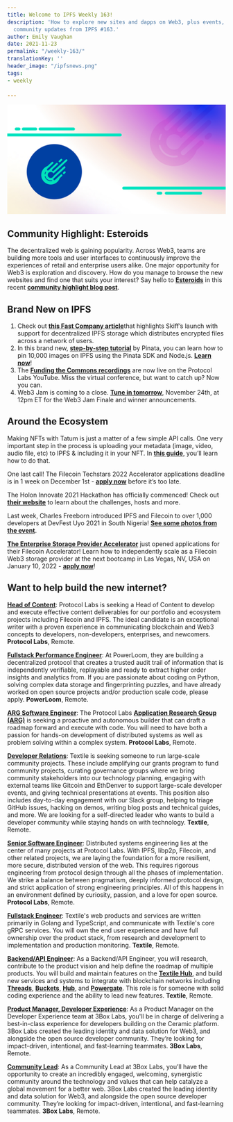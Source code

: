 ```yaml
---
title: Welcome to IPFS Weekly 163!
description: 'How to explore new sites and dapps on Web3, plus events, product, and
  community updates from IPFS #163.'
author: Emily Vaughan
date: 2021-11-23
permalink: "/weekly-163/"
translationKey: ''
header_image: "/ipfsnews.png"
tags:
- weekly

---
```

![](../assets/esteroids.jpg)

## **Community Highlight: Esteroids**

The decentralized web is gaining popularity. Across Web3, teams are building more tools and user interfaces to continuously improve the experiences of retail and enterprise users alike. One major opportunity for Web3 is exploration and discovery. How do you manage to browse the new websites and find one that suits your interest? Say hello to [**Esteroids**](https://esteroids.eth.link/#/) in this recent [**community highlight blog post**](https://blog.ipfs.io/2021-11-17-Community-Highlight-Esteroids/).

## **Brand New on IPFS**

1. Check out [**this Fast Company article**](https://www.fastcompany.com/90696585/skiff-ipfs-storage-private-document-editor)that highlights Skiff’s launch with support for decentralized IPFS storage which distributes encrypted files across a network of users.
2. In this brand new, [**step-by-step tutorial**](https://medium.com/@thelasthash/pinning-10-000-images-on-ipfs-with-pinata-887aaaf4909e) by Pinata, you can learn how to pin 10,000 images on IPFS using the Pinata SDK and Node.js. [**Learn now**](https://medium.com/@thelasthash/pinning-10-000-images-on-ipfs-with-pinata-887aaaf4909e)!
3. The [**Funding the Commons recordings**](https://www.youtube.com/playlist?list=PLhuBigpl7lqtMdPkejuo3mHdLFX53ftXJ) are now live on the Protocol Labs YouTube. Miss the virtual conference, but want to catch up? Now you can.
4. Web3 Jam is coming to a close. [**Tune in tomorrow**](https://jam.ethglobal.com/), November 24th, at 12pm ET for the Web3 Jam Finale and winner announcements.

## **Around the Ecosystem**

Making NFTs with Tatum is just a matter of a few simple API calls. One very important step in the process is uploading your metadata (image, video, audio file, etc) to IPFS & including it in your NFT. In [**this guide**](https://docs.tatum.io/guides/blockchain/how-to-store-metadata-to-ipfs-and-include-it-in-an-nft), you’ll learn how to do that.  
  
One last call! The Filecoin Techstars 2022 Accelerator applications deadline is in 1 week on December 1st - [**apply now**](https://www.techstars.com/accelerators/filecoin) before it’s too late.   
  
The Holon Innovate 2021 Hackathon has officially commenced! Check out [**their website**](https://taikai.network/en/holon/challenges/holon-innovate/overview) to learn about the challenges, hosts and more.  
  
Last week, Charles Freeborn introduced IPFS and Filecoin to over 1,000 developers at DevFest Uyo 2021 in South Nigeria! [**See some photos from the event**](https://twitter.com/IPFS/status/1461120482955120650).  
  
[**The Enterprise Storage Provider Accelerator**](https://www.web3espa.io/) just opened applications for their Filecoin Accelerator! Learn how to independently scale as a Filecoin Web3 storage provider at the next bootcamp in Las Vegas, NV, USA on January 10, 2022 - [**apply now**](https://www.web3espa.io/)!

## Want to help build the new internet?

  
[**Head of Content**](https://jobs.lever.co/protocol/330b0744-ebea-4bc3-90de-e817b470b8cb): Protocol Labs is seeking a Head of Content to develop and execute effective content deliverables for our portfolio and ecosystem projects including Filecoin and IPFS. The ideal candidate is an exceptional writer with a proven experience in communicating blockchain and Web3 concepts to developers, non-developers, enterprises, and newcomers. **Protocol Labs**, Remote.  
  
[**Fullstack Performance Engineer**](https://angel.co/company/powerloom/jobs/1687602-fullstack-platform-engineer-1-fse-1-remote): At PowerLoom, they are building a decentralized protocol that creates a trusted audit trail of information that is independently verifiable, replayable and ready to extract higher order insights and analytics from. If you are passionate about coding on Python, solving complex data storage and fingerprinting puzzles, and have already worked on open source projects and/or production scale code, please apply. **PowerLoom**, Remote.  
  
[**ARG Software Engineer**](https://arg.protocol.ai/job-software-engineer): The Protocol Labs [**Application Research Group (ARG)**](https://arg.protocol.ai/) is seeking a proactive and autonomous builder that can draft a roadmap forward and execute with code. You will need to have both a passion for hands-on development of distributed systems as well as problem solving within a complex system. **Protocol Labs**, Remote.  
  
[**Developer Relations**](https://boards.greenhouse.io/textileio/jobs/4075619004): Textile is seeking someone to run large-scale community projects. These include amplifying our grants program to fund community projects, curating governance groups where we bring community stakeholders into our technology planning, engaging with external teams like Gitcoin and EthDenver to support large-scale developer events, and giving technical presentations at events. This position also includes day-to-day engagement with our Slack group, helping to triage GitHub issues, hacking on demos, writing blog posts and technical guides, and more. We are looking for a self-directed leader who wants to build a developer community while staying hands on with technology. **Textile**, Remote.  
  
[**Senior Software Engineer**](https://jobs.lever.co/protocol/3490e571-4d47-487e-a47f-b02f08668290): Distributed systems engineering lies at the center of many projects at Protocol Labs. With IPFS, libp2p, Filecoin, and other related projects, we are laying the foundation for a more resilient, more secure, distributed version of the web. This requires rigorous engineering from protocol design through all the phases of implementation. We strike a balance between pragmatism, deeply informed protocol design, and strict application of strong engineering principles. All of this happens in an environment defined by curiosity, passion, and a love for open source. **Protocol Labs**, Remote.  
  
[**Fullstack Engineer**](https://boards.greenhouse.io/textileio/jobs/4017984004): Textile's web products and services are written primarily in Golang and TypeScript, and communicate with Textile's core gRPC services. You will own the end user experience and have full ownership over the product stack, from research and development to implementation and production monitoring. **Textile**, Remote.  
  
[**Backend/API Engineer**](https://boards.greenhouse.io/textileio/jobs/4017981004): As a Backend/API Engineer, you will research, contribute to the product vision and help define the roadmap of multiple products. You will build and maintain features on the [**Textile Hub**](https://github.com/textileio/textile), and build new services and systems to integrate with blockchain networks including [**Threads**](https://github.com/textileio/go-threads), [**Buckets**](https://github.com/textileio/go-buckets), [**Hub**](https://github.com/textileio/textile), and [**Powergate**](https://github.com/textileio/powergate). This role is for someone with solid coding experience and the ability to lead new features. **Textile**, Remote.  
  
[**Product Manager, Developer Experience**](https://jobs.lever.co/3box/68e3cf44-5ee8-4b2a-b872-bca815bf5caf): As a Product Manager on the Developer Experience team at 3Box Labs, you'll be in charge of delivering a best-in-class experience for developers building on the Ceramic platform. 3Box Labs created the leading identity and data solution for Web3, and alongside the open source developer community. They’re looking for impact-driven, intentional, and fast-learning teammates. **3Box Labs**, Remote.  
  
[**Community Lead**](https://jobs.lever.co/3box/cac4d9b2-4822-4c91-99b8-16c5d3dd75b6): As a Community Lead at 3Box Labs, you’ll have the opportunity to create an incredibly engaged, welcoming, synergistic community around the technology and values that can help catalyze a global movement for a better web. 3Box Labs created the leading identity and data solution for Web3, and alongside the open source developer community. They’re looking for impact-driven, intentional, and fast-learning teammates. **3Box Labs**, Remote.